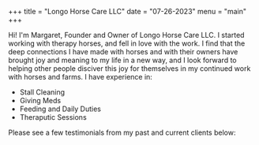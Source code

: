 +++
title = "Longo Horse Care LLC"
date = "07-26-2023"
menu = "main"
+++

Hi! I'm Margaret, Founder and Owner of Longo Horse Care LLC. I started working with therapy horses, and fell in love with the work. I find that the deep connections I have made with horses and with their owners have brought joy and meaning to my life in a new way, and I look forward to helping other people disciver this joy for themselves in my continued work with horses and farms. I have experience in: 

* Stall Cleaning
* Giving Meds
* Feeding and Daily Duties
* Theraputic Sessions

Please see a few testimonials from my past and current clients below: 




